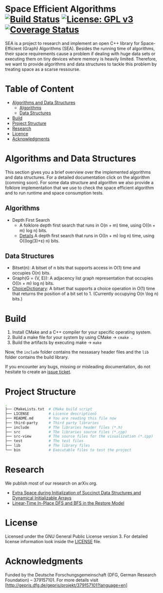 Space Efficient Algorithms [![Build Status](https://travis-ci.org/thm-mni-ii/sea.svg?branch=master)](https://travis-ci.org/thm-mni-ii/sea) [![License: GPL v3](https://img.shields.io/badge/License-GPL%20v3-blue.svg)](https://www.gnu.org/licenses/gpl-3.0) [![Coverage Status](https://coveralls.io/repos/github/thm-mni-ii/sea/badge.svg?branch=master)](https://coveralls.io/github/thm-mni-ii/sea?branch=master)
===

SEA is a project to research and implement an open C++ library for Space-Efficient (Graph) Algorithms (SEA).
Besides the running time of algorithms, their space requirements cause a problem if dealing with huge
data sets or executing them on tiny devices where memory is heavily limited. Therefore, we want to provide algorithms and data structures to tackle this problem by treating space as a scarse ressourse.

# Table of Content
* [Algorithms and Data Structures](#algorithms-and-data-structures)
    * [Algorithms](#algorithms)
    * [Data Structures](#data-structures)
* [Build](#build)
* [Project Structure](#project-structure)
* [Research](#research)
* [Licence](#licence)
* [Acknowledgments](#acknowledgments)

# Algorithms and Data Structures
This section gives you a brief overview over the implemented algorithms and data structures. For a detailed documentation click on the algorithm (comming soon).
For some data structure and algorithm we also provide a folklore implementation that we use to check the space efficient algorithm and to run runtime and space consumption tests.

## Algorithms
* Depth First Search
    * A folklore depth first search that runs in O(n + m) time, using O((n + m) log n) bits.
    * [Details](docs/n-bit-dfs) A depth first search that runs in O((n + m) log n) time, using O((log(3)+ε) n) bits.
    

## Data Structures
* Bitset(n): A bitset of n bits that supports access in O(1) time and occupies O(n) bits.
* Graph(G = {V, E}): A adjacency list graph representation that occupies O((n + m) log n) bits.
* [ChoiceDictionary](docs/choice-dictionary): A bitset that supports a choice operation in O(1) time that returns the position of a bit set to 1. (Currently occupying O(n \log n) bits.)

# Build
1. Install CMake and a C++ compiler for your specific operating system.
2. Build a make file for your system by using CMake -> `cmake .`
3. Build the artifacts by executing make -> `make`

Now, the `include` folder contains the nessasary header files and the `lib` folder contains the build library.

If you encounter any bugs, missing or misleading documentation, do not hesitate to create an [issue ticket](https://github.com/thm-mni-ii/sea/issues/new).

# Project Structure
```bash
.
├── CMakeLists.txt  # CMake build script
├── LICENSE         # Licence descriptionö
├── README.md       # You are reading this file now
├── third-party     # Third party libraries
├── include         # The libraries header files (*.h)
├── src             # The libraries source files (*.cpp)
├── src-view        # The source files for the visualization (*.cpp)
├── test            # The test files
├── lib             # The library files
└── bin             # Executable files to test the project
```

# Research
We publish most of our research on arXiv.org.

* [Extra Space during Initialization of Succinct Data Structures and Dynamical Initializable Arrays](https://arxiv.org/abs/1803.09675)
* [Linear-Time In-Place DFS and BFS in the Restore Model](https://arxiv.org/abs/1803.04282)

# License
Licensed under the GNU General Public License version 3. For detailed license information look inside the [LICENSE](LICENSE) file.

# Acknowledgments
Funded by the Deutsche Forschungsgemeinschaft (DFG, German Research Foundation) – 379157101.
For more details visit [http://gepris.dfg.de/gepris/projekt/379157101?language=en]